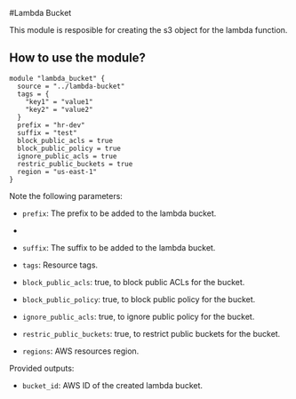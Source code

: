 #Lambda Bucket

This module is resposible for creating the s3 object for the lambda function.


## How to use the module?


```hcl
module "lambda_bucket" {
  source = "../lambda-bucket"
  tags = {
    "key1" = "value1"
    "key2" = "value2"
  }
  prefix = "hr-dev"
  suffix = "test"
  block_public_acls = true
  block_public_policy = true
  ignore_public_acls = true
  restric_public_buckets = true
  region = "us-east-1"
}
```

Note the following parameters:

* `prefix`: The prefix to be added to the lambda bucket.
* 
* `suffix`: The suffix to be added to the lambda bucket.

* `tags`: Resource tags.

* `block_public_acls`: true, to block public ACLs for the bucket.
  
* `block_public_policy`: true, to block public policy for the bucket.

* `ignore_public_acls`: true, to ignore public policy for the bucket.

* `restric_public_buckets`: true, to restrict public buckets for the bucket.

* `regions`: AWS resources region.

Provided outputs:

* `bucket_id`: AWS ID of the created lambda bucket.
